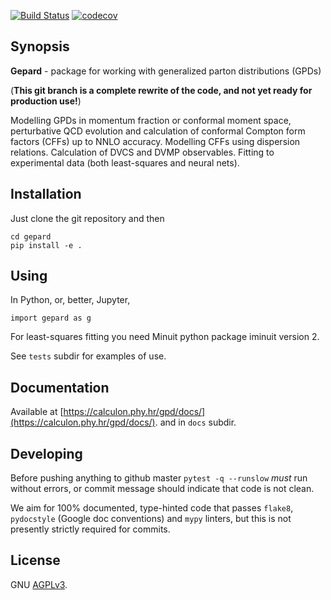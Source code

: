 [![Build Status](https://app.travis-ci.com/kkumer/gepard.svg?token=LxGQXDrTERP6sTZEjfVh&branch=ps)](https://app.travis-ci.com/kkumer/gepard)
[![codecov](https://codecov.io/gh/kkumer/gepard/branch/ps/graph/badge.svg?token=YWFZALEK33)](https://codecov.io/gh/kkumer/gepard)

## Synopsis

**Gepard** - package for working with generalized parton distributions (GPDs)

(**This git branch is a complete rewrite of the code, and not yet ready for production use!**)

Modelling GPDs in momentum fraction or conformal moment space, perturbative QCD evolution and calculation of conformal Compton form factors (CFFs) up to NNLO accuracy. Modelling CFFs using dispersion relations. Calculation of DVCS and DVMP observables. Fitting to experimental data (both least-squares and neural nets).


## Installation

Just clone the git repository and then

```
cd gepard
pip install -e .
```


## Using

In Python, or, better, Jupyter,

```
import gepard as g
```

For least-squares fitting you need Minuit python package iminuit version 2.

See `tests` subdir for examples of use.

## Documentation

Available at  [https://calculon.phy.hr/gpd/docs/](https://calculon.phy.hr/gpd/docs/).
and in `docs` subdir.

## Developing

Before pushing anything to github master `pytest -q --runslow` *must* run without errors,
or commit message should indicate that code is not clean.

We aim for 100% documented, type-hinted code that passes `flake8`, 
`pydocstyle` (Google doc conventions) and `mypy` linters, but this
is not presently strictly required for commits.


## License

GNU [AGPLv3](https://www.gnu.org/licenses/why-affero-gpl.en.html).
